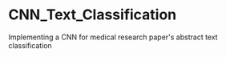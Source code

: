 # CNN_Text_Classification
Implementing a CNN for medical research paper's abstract text classification
